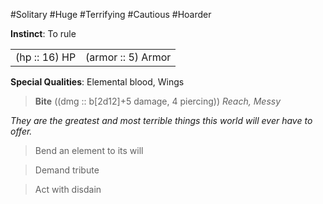 #Solitary #Huge #Terrifying #Cautious #Hoarder

**Instinct**: To rule

|       |         |
| ----- | ------- |
| (hp :: 16) HP | (armor :: 5) Armor |

**Special Qualities**: Elemental blood, Wings

> **Bite** ((dmg :: b[2d12]+5 damage, 4 piercing))
> *Reach, Messy*

*They are the greatest and most terrible things this world will ever have to offer.*

>Bend an element to its will

>Demand tribute

>Act with disdain